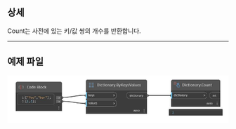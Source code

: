 ## 상세
Count는 사전에 있는 키/값 쌍의 개수를 반환합니다.
___
## 예제 파일

![Count](./DesignScript.Builtin.Dictionary.Count_img.jpg)

